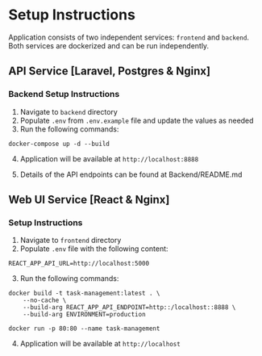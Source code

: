 # Setup Instructions

Application consists of two independent services: `frontend` and `backend`. Both services are dockerized and can be run independently.

## API Service [Laravel, Postgres & Nginx]

### Backend Setup Instructions

1. Navigate to `backend` directory
2. Populate `.env` from `.env.example` file and update the values as needed
1. Run the following commands:
```
docker-compose up -d --build
```
4. Application will be available at `http://localhost:8888`

5. Details of the API endpoints can be found at  Backend/README.md

## Web UI Service [React & Nginx]

### Setup Instructions

1. Navigate to `frontend` directory
2. Populate `.env` file with the following content:

```
REACT_APP_API_URL=http://localhost:5000
```

3. Run the following commands:

```
docker build -t task-management:latest . \
    --no-cache \
    --build-arg REACT_APP_API_ENDPOINT=http::/localhost::8888 \
    --build-arg ENVIRONMENT=production

docker run -p 80:80 --name task-management 
```

4. Application will be available at `http://localhost`
